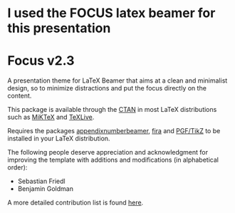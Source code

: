 # I used the FOCUS latex beamer for this presentation

# Focus v2.3
A presentation theme for LaTeX Beamer that aims at a clean and minimalist design,
so to minimize distractions and put the focus directly on the content.

This package is available through the [CTAN](https://ctan.org/pkg/beamertheme-focus) in
most LaTeX distributions such as [MiKTeX](https://ctan.org/pkg/miktex) and [TeXLive](https://ctan.org/pkg/texlive).

Requires the packages [appendixnumberbeamer](https://ctan.org/pkg/appendixnumberbeamer),
[fira](https://ctan.org/pkg/fira) and [PGF/TikZ](https://ctan.org/pkg/pgf)
to be installed in your LaTeX distribution.

The following people deserve appreciation and acknowledgment for improving the template with
additions and modifications (in alphabetical order):

- Sebastian Friedl
- Benjamin Goldman

A more detailed contribution list is found [here](https://github.com/elauksap/focus-beamertheme/graphs/contributors).
